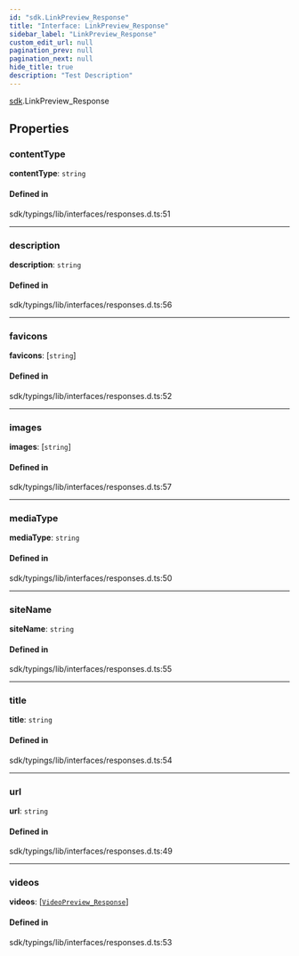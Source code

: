 ```yaml
---
id: "sdk.LinkPreview_Response"
title: "Interface: LinkPreview_Response"
sidebar_label: "LinkPreview_Response"
custom_edit_url: null
pagination_prev: null
pagination_next: null
hide_title: true
description: "Test Description"
---
```


[sdk](../namespaces/sdk.md).LinkPreview_Response

## Properties

### contentType

 **contentType**: `string`

#### Defined in

sdk/typings/lib/interfaces/responses.d.ts:51

___

### description

 **description**: `string`

#### Defined in

sdk/typings/lib/interfaces/responses.d.ts:56

___

### favicons

 **favicons**: [`string`]

#### Defined in

sdk/typings/lib/interfaces/responses.d.ts:52

___

### images

 **images**: [`string`]

#### Defined in

sdk/typings/lib/interfaces/responses.d.ts:57

___

### mediaType

 **mediaType**: `string`

#### Defined in

sdk/typings/lib/interfaces/responses.d.ts:50

___

### siteName

 **siteName**: `string`

#### Defined in

sdk/typings/lib/interfaces/responses.d.ts:55

___

### title

 **title**: `string`

#### Defined in

sdk/typings/lib/interfaces/responses.d.ts:54

___

### url

 **url**: `string`

#### Defined in

sdk/typings/lib/interfaces/responses.d.ts:49

___

### videos

 **videos**: [[`VideoPreview_Response`](sdk.VideoPreview_Response.md)]

#### Defined in

sdk/typings/lib/interfaces/responses.d.ts:53
